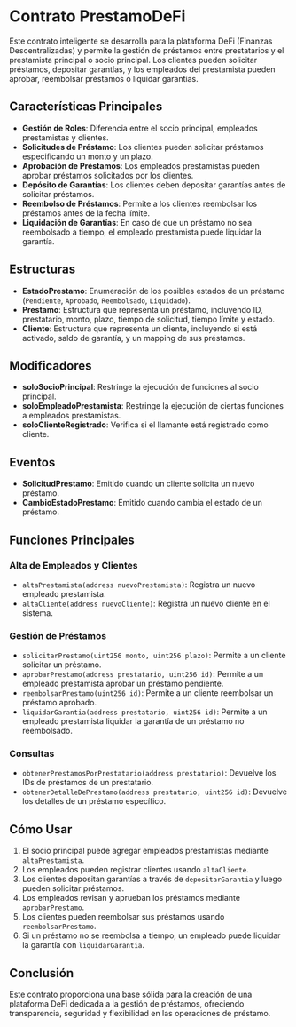 # Contrato PrestamoDeFi

Este contrato inteligente se desarrolla para la plataforma DeFi (Finanzas Descentralizadas) y permite la gestión de préstamos entre prestatarios y el prestamista principal o socio principal. Los clientes pueden solicitar préstamos, depositar garantías, y los empleados del prestamista pueden aprobar, reembolsar préstamos o liquidar garantías.

## Características Principales

- **Gestión de Roles**: Diferencia entre el socio principal, empleados prestamistas y clientes.
- **Solicitudes de Préstamo**: Los clientes pueden solicitar préstamos especificando un monto y un plazo.
- **Aprobación de Préstamos**: Los empleados prestamistas pueden aprobar préstamos solicitados por los clientes.
- **Depósito de Garantías**: Los clientes deben depositar garantías antes de solicitar préstamos.
- **Reembolso de Préstamos**: Permite a los clientes reembolsar los préstamos antes de la fecha límite.
- **Liquidación de Garantías**: En caso de que un préstamo no sea reembolsado a tiempo, el empleado prestamista puede liquidar la garantía.

## Estructuras

- **EstadoPrestamo**: Enumeración de los posibles estados de un préstamo (`Pendiente`, `Aprobado`, `Reembolsado`, `Liquidado`).
- **Prestamo**: Estructura que representa un préstamo, incluyendo ID, prestatario, monto, plazo, tiempo de solicitud, tiempo límite y estado.
- **Cliente**: Estructura que representa un cliente, incluyendo si está activado, saldo de garantía, y un mapping de sus préstamos.

## Modificadores

- **soloSocioPrincipal**: Restringe la ejecución de funciones al socio principal.
- **soloEmpleadoPrestamista**: Restringe la ejecución de ciertas funciones a empleados prestamistas.
- **soloClienteRegistrado**: Verifica si el llamante está registrado como cliente.

## Eventos

- **SolicitudPrestamo**: Emitido cuando un cliente solicita un nuevo préstamo.
- **CambioEstadoPrestamo**: Emitido cuando cambia el estado de un préstamo.

## Funciones Principales

### Alta de Empleados y Clientes

- `altaPrestamista(address nuevoPrestamista)`: Registra un nuevo empleado prestamista.
- `altaCliente(address nuevoCliente)`: Registra un nuevo cliente en el sistema.

### Gestión de Préstamos

- `solicitarPrestamo(uint256 monto, uint256 plazo)`: Permite a un cliente solicitar un préstamo.
- `aprobarPrestamo(address prestatario, uint256 id)`: Permite a un empleado prestamista aprobar un préstamo pendiente.
- `reembolsarPrestamo(uint256 id)`: Permite a un cliente reembolsar un préstamo aprobado.
- `liquidarGarantia(address prestatario, uint256 id)`: Permite a un empleado prestamista liquidar la garantía de un préstamo no reembolsado.

### Consultas

- `obtenerPrestamosPorPrestatario(address prestatario)`: Devuelve los IDs de préstamos de un prestatario.
- `obtenerDetalleDePrestamo(address prestatario, uint256 id)`: Devuelve los detalles de un préstamo específico.

## Cómo Usar

1. El socio principal puede agregar empleados prestamistas mediante `altaPrestamista`.
2. Los empleados pueden registrar clientes usando `altaCliente`.
3. Los clientes depositan garantías a través de `depositarGarantia` y luego pueden solicitar préstamos.
4. Los empleados revisan y aprueban los préstamos mediante `aprobarPrestamo`.
5. Los clientes pueden reembolsar sus préstamos usando `reembolsarPrestamo`.
6. Si un préstamo no se reembolsa a tiempo, un empleado puede liquidar la garantía con `liquidarGarantia`.

## Conclusión

Este contrato proporciona una base sólida para la creación de una plataforma DeFi dedicada a la gestión de préstamos, ofreciendo transparencia, seguridad y flexibilidad en las operaciones de préstamo.
